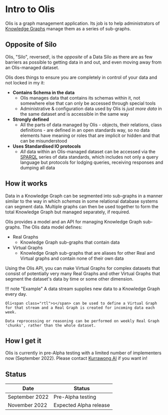 # Intro to Olis

Oli<span class="rtl">s</span> is a graph management application. Its job is to help administrators of [Knowledge Graphs](https://en.wikipedia.org/wiki/Knowledge_graph) manage them as a series of sub-graphs.

## Opposite of Silo

Oli<span class="rtl">s</span>, "Silo", reversed!, is the _opposite_ of a Data Silo as there are as few barriers as possible to getting data in and out, and even moving away from an Oli<span class="rtl">s</span>-managed dataset.

Oli<span class="rtl">s</span> does things to ensure you are completely in control of your data and not locked in my it:

* **Contains Schema in the data**
    * Oli<span class="rtl">s</span> manages data that contains its schemas within it, not somewhere else that can only be accessed through special tools
    * Administrative & configuration data used by Oli<span class="rtl">s</span> is _just more data_ in the same dataset and is accessible in the same way 
* **Strongly defined**
    * All the parts of data managed by Oli<span class="rtl">s</span> - objects, their relations, class definitions - are defined in an open standards way, so no data elements have meaning or roles that are implicit or hidden and that can be misunderstood  
* **Uses Standardised IO protocols**
    * _All_ data within an Oli<span class="rtl">s</span>-managed dataset can be accessed via the [SPARQL](http://www.w3.org/TR/sparql11-overview/) series of data standards, which includes not only a query language but protocols for lodging queries, receiving responses and dumping all data
    
## How it works

Data in a Knowledge Graph can be segmented into sub-graphs in a manner similar to the way in which _schemas_ in some relational database systems can segment data. Multiple graphs can then be used together to form the total Knowledge Graph but managed separately, if required.

Oli<span class="rtl">s</span> provides a model and an API for managing Knowledge Graph sub-graphs. The Oli<span class="rtl">s</span> data model defines:

* Real Graphs
    * Knowledge Graph sub-graphs that contain data
* Virtual Graphs
    * Knowledge Graph sub-graphs that are aliases for other Real and Virtual graphs and contain none of their own data

Using the Oli<span class="rtl">s</span> API, you can make Virtual Graphs for complex datasets that consist of potentially very many Real Graphs and other Virtual Graphs that segment the dataset's data by time or some other dimension.

!!! note "Example"
    A data stream supplies new data to a Knowledge Graph every day.

    Oli<span class="rtl">s</span> can be used to define a Virtual Graph for that stream and a Real Graph is created for incoming data each week.

    Data reprocessing or reasoning can be performed on weekly Real Graph 'chunks', rather than the whole dataset.

## How I get it

Oli<span class="rtl">s</span> is currently in pre-Alpha testing with a limited number of implementers now (September 2022). Please contact [Kurrawong AI](http://kurrawong.net) if you want in!

## Status

**Date** | **Status**
--- | ---
September 2022 | Pre-Alpha testing
November 2022 | Expected Alpha release

